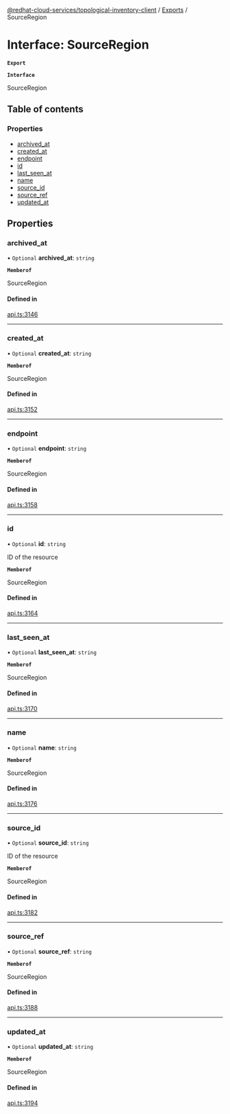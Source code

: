 [@redhat-cloud-services/topological-inventory-client](../README.md) / [Exports](../modules.md) / SourceRegion

# Interface: SourceRegion

**`Export`**

**`Interface`**

SourceRegion

## Table of contents

### Properties

- [archived\_at](SourceRegion.md#archived_at)
- [created\_at](SourceRegion.md#created_at)
- [endpoint](SourceRegion.md#endpoint)
- [id](SourceRegion.md#id)
- [last\_seen\_at](SourceRegion.md#last_seen_at)
- [name](SourceRegion.md#name)
- [source\_id](SourceRegion.md#source_id)
- [source\_ref](SourceRegion.md#source_ref)
- [updated\_at](SourceRegion.md#updated_at)

## Properties

### archived\_at

• `Optional` **archived\_at**: `string`

**`Memberof`**

SourceRegion

#### Defined in

[api.ts:3146](https://github.com/mkholjuraev/javascript-clients/blob/master/packages/topological-inventory/api.ts#L3146)

___

### created\_at

• `Optional` **created\_at**: `string`

**`Memberof`**

SourceRegion

#### Defined in

[api.ts:3152](https://github.com/mkholjuraev/javascript-clients/blob/master/packages/topological-inventory/api.ts#L3152)

___

### endpoint

• `Optional` **endpoint**: `string`

**`Memberof`**

SourceRegion

#### Defined in

[api.ts:3158](https://github.com/mkholjuraev/javascript-clients/blob/master/packages/topological-inventory/api.ts#L3158)

___

### id

• `Optional` **id**: `string`

ID of the resource

**`Memberof`**

SourceRegion

#### Defined in

[api.ts:3164](https://github.com/mkholjuraev/javascript-clients/blob/master/packages/topological-inventory/api.ts#L3164)

___

### last\_seen\_at

• `Optional` **last\_seen\_at**: `string`

**`Memberof`**

SourceRegion

#### Defined in

[api.ts:3170](https://github.com/mkholjuraev/javascript-clients/blob/master/packages/topological-inventory/api.ts#L3170)

___

### name

• `Optional` **name**: `string`

**`Memberof`**

SourceRegion

#### Defined in

[api.ts:3176](https://github.com/mkholjuraev/javascript-clients/blob/master/packages/topological-inventory/api.ts#L3176)

___

### source\_id

• `Optional` **source\_id**: `string`

ID of the resource

**`Memberof`**

SourceRegion

#### Defined in

[api.ts:3182](https://github.com/mkholjuraev/javascript-clients/blob/master/packages/topological-inventory/api.ts#L3182)

___

### source\_ref

• `Optional` **source\_ref**: `string`

**`Memberof`**

SourceRegion

#### Defined in

[api.ts:3188](https://github.com/mkholjuraev/javascript-clients/blob/master/packages/topological-inventory/api.ts#L3188)

___

### updated\_at

• `Optional` **updated\_at**: `string`

**`Memberof`**

SourceRegion

#### Defined in

[api.ts:3194](https://github.com/mkholjuraev/javascript-clients/blob/master/packages/topological-inventory/api.ts#L3194)
